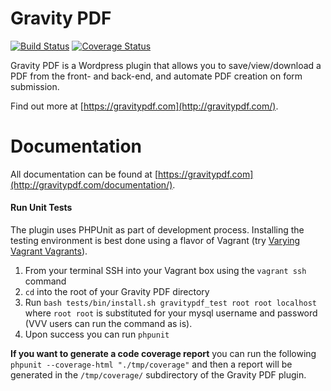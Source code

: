 Gravity PDF
==========================

[![Build Status](https://travis-ci.org/GravityPDF/gravity-forms-pdf-extended.svg?branch=premium)](https://travis-ci.org/GravityPDF/gravity-forms-pdf-extended) [![Coverage Status](https://coveralls.io/repos/GravityPDF/gravity-forms-pdf-extended/badge.svg?branch=premium&service=github)](https://coveralls.io/github/GravityPDF/gravity-forms-pdf-extended?branch=premium)

Gravity PDF is a Wordpress plugin that allows you to save/view/download a PDF from the front- and back-end, and automate PDF creation on form submission.

Find out more at [https://gravitypdf.com](http://gravitypdf.com/).


# Documentation

All documentation can be found at [https://gravitypdf.com](http://gravitypdf.com/documentation/).


#### Run Unit Tests

The plugin uses PHPUnit as part of development process. Installing the testing environment is best done using a flavor of Vagrant (try [Varying Vagrant Vagrants](https://github.com/Varying-Vagrant-Vagrants/VVV)).

1. From your terminal SSH into your Vagrant box using the `vagrant ssh` command
2. `cd` into the root of your Gravity PDF directory
3. Run `bash tests/bin/install.sh gravitypdf_test root root localhost` where `root root` is substituted for your mysql username and password (VVV users can run the command as is).
4. Upon success you can run `phpunit`

__If you want to generate a code coverage report__ you can run the following `phpunit --coverage-html "./tmp/coverage"` and then a report will be generated in the `/tmp/coverage/` subdirectory of the Gravity PDF plugin.
